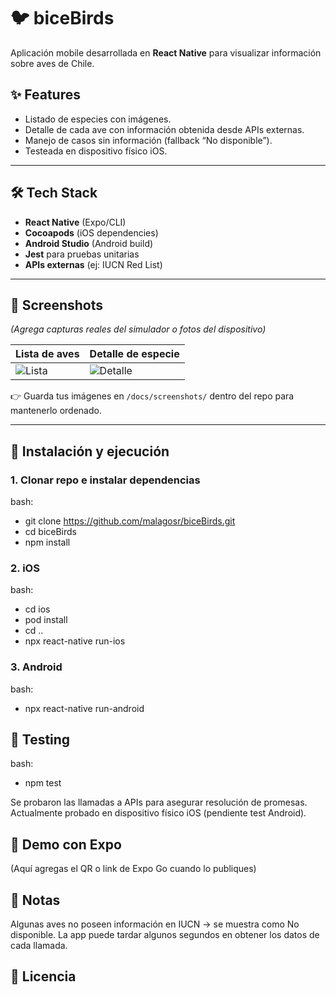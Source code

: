 # 🐦 biceBirds

Aplicación mobile desarrollada en **React Native** para visualizar información sobre aves de Chile.  

## ✨ Features
- Listado de especies con imágenes.
- Detalle de cada ave con información obtenida desde APIs externas.
- Manejo de casos sin información (fallback “No disponible”).
- Testeada en dispositivo físico iOS.

---

## 🛠️ Tech Stack
- **React Native** (Expo/CLI)
- **Cocoapods** (iOS dependencies)
- **Android Studio** (Android build)
- **Jest** para pruebas unitarias
- **APIs externas** (ej: IUCN Red List)

---

## 📸 Screenshots
*(Agrega capturas reales del simulador o fotos del dispositivo)*  

| Lista de aves | Detalle de especie |
|---------------|---------------------|
| ![Lista](docs/screenshots/list.png) | ![Detalle](docs/screenshots/detail.png) |

👉 Guarda tus imágenes en `/docs/screenshots/` dentro del repo para mantenerlo ordenado.

---

## 🚀 Instalación y ejecución

### 1. Clonar repo e instalar dependencias

bash:
- git clone https://github.com/malagosr/biceBirds.git
- cd biceBirds
- npm install

### 2. iOS

bash:
- cd ios
- pod install
- cd ..
- npx react-native run-ios

### 3. Android

bash:
- npx react-native run-android

## 🧪 Testing

bash:
- npm test

Se probaron las llamadas a APIs para asegurar resolución de promesas.
Actualmente probado en dispositivo físico iOS (pendiente test Android).

## 🔗 Demo con Expo

(Aquí agregas el QR o link de Expo Go cuando lo publiques)

## 📌 Notas

Algunas aves no poseen información en IUCN → se muestra como No disponible.
La app puede tardar algunos segundos en obtener los datos de cada llamada.

## 📄 Licencia

